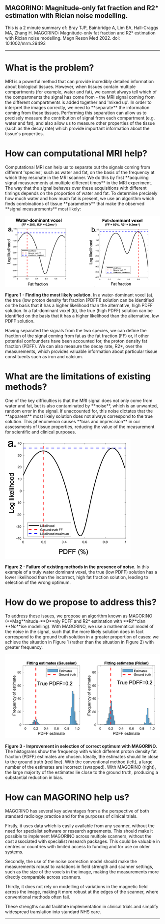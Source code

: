 ## MAGORINO: Magnitude-only fat fraction and R2* estimation with Rician noise modelling.

This is a 2 minute summary of:
Bray TJP, Bainbridge A, Lim EA, Hall-Craggs MA, Zhang H. MAGORINO: Magnitude-only fat fraction and R2* estimation with Rician noise modelling. Magn Reson Med 2022. doi: 10.1002/mrm.29493

<hr>
<h1> What is the problem? </h1>
MRI is a powerful method that can provide incredibly detailed information about biological tissues. However, when tissues contain multiple compartments (for example, water and fat), we cannot always tell which of the compartments the signal has come from - the MRI signal coming from the different compartments is added together and 'mixed up'. In order to interpret the images correctly, we need to **separate** the information coming from these tissues. Performing this separation can allow us to precisely measure the contribution of signal from each compartment (e.g. water and fat), and also allow us to measure other properties of the tissue (such as the decay rate) which provide important information about the tissue's properties. 

<h1> How can computational MRI help? </h1>
Computational MRI can help us to separate out the signals coming from different 'species', such as water and fat, on the basis of the frequency at which they resonate in the MRI scanner. We do this by first **acquiring signal measurements at multiple different times** in the MRI experiment. The way that the signal behaves over these acquisitions with different timings depends on the proportion of water and fat. To determine precisely how much water and how much fat is present, we use an algorithm which finds combinations of tissue **parameters** that make the observed **signal measurements** most likely:

![My photo](/Images/Fig1c.png)

**Figure 1 - Finding the most likely solution.** In a water-dominant voxel (a), the true (low proton density fat fraction [PDFF]) solution can be identified on the basis that it has a higher likelihood than the alternative, high PDFF solution. In a fat-dominant voxel (b), the true (high PDFF) solution can be identified on the basis that it has a higher likelihood than the alternative, low PDFF solution.

Having separated the signals from the two species, we can define the fraction of the signal coming from fat as the fat fraction (FF) or, if other potential confounders have been accounted for, the proton density fat fraction (PDFF). We can also measure the decay rate, R2*, over the measurements, which provides valuable information about particular tissue constituents such as iron and calcium. 

<h1> What are the limitations of existing methods? </h1>
One of the key difficulties is that the MRI signal does not only come from water and fat, but is also contaminated by **noise**, which is an unwanted, random error in the signal. If unaccounted for, this noise dictates that the **apparent** most likely solution does not always correspond to the true solution. This phenomenon causes **bias and imprecision** in our assessments of tissue properties, reducing the value of the measurement for scientific and clinical purposes. 

![My photo](/Images/Fig2.png)

**Figure 2 - Failure of existing methods in the presence of noise.** In this example of a truly water dominant voxel, the true (low PDFF) solution has a lower likelihood than the incorrect, high fat fraction solution, leading to selection of the wrong optimum. 

<h1> How do we propose to address this? </h1>
To address these issues, we propose an algorithm known as MAGORINO (**Mag**nitude-**O**nly PDFF and R2* estimation with **Ri**cian **No**ise modelling). With MAGORINO, we use a mathematical model of the noise in the signal, such that the more likely solution does in fact correspond to the ground truth solution in a greater proportion of cases: we achieve the situation in Figure 1 (rather than the situation in Figure 2) with greater frequency. 

![My photo](/Images/Fig3.png)

**Figure 3 - Improvement in selection of correct optimum with MAGORINO.** The histograms show the frequency with which different proton density fat fraction (PDFF) estimates are chosen. Ideally, the estimates should lie close to the ground truth (red line). With the conventional method (left), a large number of the estimates are incorrect (swapped). With MAGORINO (right), the large majority of the estimates lie close to the ground truth, producing a substantial reduction in bias. 

<h1> How can MAGORINO help us? </h1>
MAGORINO has several key advantages from a the perspective of both standard radiology practice and for the purposes of clinical trials. 

Firstly, it uses data which is easily available from any scanner, without the need for specialist software or research agreements. This should make it possible to implement MAGORINO across multiple scanners, without the cost associated with specialist research packages. This could be valuable in centres or countries with limited access to funding and for use on older systems. 

Secondly, the use of the noise correction model should make the measurements robust to variations in field strength and scanner settings, such as the size of the voxels in the image, making the measurements more directly comparable across scanners. 

Thirdly, it does not rely on modelling of variations in the magnetic field across the image, making it more robust at the edges of the scanner, where conventional methods often fail. 

These strengths could facilitate implementation in clinical trials and simplify widespread translation into standard NHS care. 

<hr>

